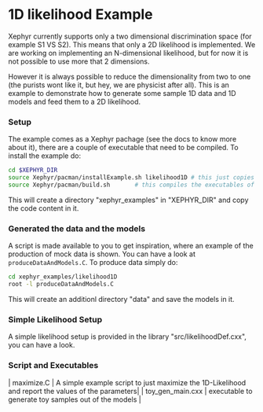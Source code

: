 # 1D likelihood Example

Xephyr currently supports only a two dimensional discrimination space (for example S1 VS S2). This means that only a 2D likelihood is implemented.
We are working on implementing an N-dimensional likelihood, but for now it is not possible to use more that 2 dimensions.

However it is always possible to reduce the dimensionality from two to one (the purists wont like it, but hey, we are physicist after all).
This is an example to demonstrate how to generate some sample 1D data and 1D models  and feed them to a 2D likelihood.

### Setup 

The example comes as a Xephyr pachage (see the docs to know more about it), there are a couple of executable that need to be compiled.
To install the example do:

```bash
cd $XEPHYR_DIR
source Xephyr/pacman/installExample.sh likelihood1D # this just copies the content
source Xephyr/pacman/build.sh       # this compiles the executables of the example
``` 

This will create a directory "xephyr\_examples" in "XEPHYR\_DIR" and copy the code  content in it.  
 
### Generated the data and the models 

A script is made available to you to get inspiration, where an example of the production of mock data is shown. You can have a look at 
`produceDataAndModels.C`. To produce data simply do:

```bash
cd xephyr_examples/likelihood1D
root -l produceDataAndModels.C
``` 

This will create an additionl directory "data" and save the models in it.

### Simple Likelihood Setup 

A simple likelihood setup is provided in the library "src/likelihoodDef.cxx", you can have a look.

### Script and Executables

| maximize.C | A simple example script to just maximize the 1D-Likelihood and report the values of the parameters|
| toy\_gen\_main.cxx | executable to generate toy samples out of the models |
